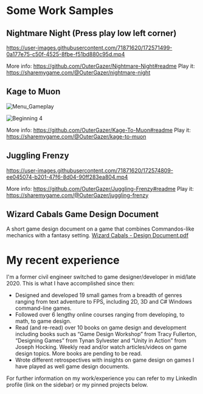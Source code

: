 # Some Work Samples
## Nightmare Night (Press play low left corner)

https://user-images.githubusercontent.com/71871620/172571499-0a177e75-c50f-4525-8fbe-f51bd880c95d.mp4

More info: https://github.com/OuterGazer/Nightmare-Night#readme
Play it: https://sharemygame.com/@OuterGazer/nightmare-night


## Kage to Muon

![Menu_Gameplay](https://user-images.githubusercontent.com/71871620/129698933-cf032096-167e-47ec-b380-885b656877ab.gif)

![Beginning 4](https://user-images.githubusercontent.com/71871620/129920802-d4dca8b3-5597-46ed-bdaa-1a6b729df60a.png)

More info: https://github.com/OuterGazer/Kage-To-Muon#readme
Play it: https://sharemygame.com/@OuterGazer/kage-to-muon


## Juggling Frenzy

https://user-images.githubusercontent.com/71871620/172574809-ee045074-b201-47f6-8d04-90ff283ea804.mp4

More info: https://github.com/OuterGazer/Juggling-Frenzy#readme
Play it: https://sharemygame.com/@OuterGazer/juggling-frenzy


## Wizard Cabals Game Design Document

A short game design document on a game that combines Commandos-like mechanics with a fantasy setting.
[Wizard Cabals - Design Document.pdf](https://github.com/OuterGazer/OuterGazer/files/8860091/Wizard.Cabals.-.Design.Document.pdf)



# My recent experience

I'm a former civil engineer switched to game designer/developer in mid/late 2020. This is what I have accomplished since then:

- Designed and developed 19 small games from a breadth of genres ranging from text adventure to FPS, including 2D, 3D and C# Windows command-line games.
- Followed over 6 lengthy online courses ranging from developing, to math, to game design.
- Read (and re-read) over 10 books on game design and development including books such as “Game Design Workshop” from Tracy Fullerton, “Designing Games” from Tynan Sylvester and “Unity in Action” from Joseph Hocking. Weekly read and/or watch articles/videos on game design topics. More books are pending to be read.
- Wrote different retrospectives with insights on game design on games I have played as well game design documents.

For further information on my work/experience you can refer to my LinkedIn profile (link on the sidebar) or my pinned projects below.
